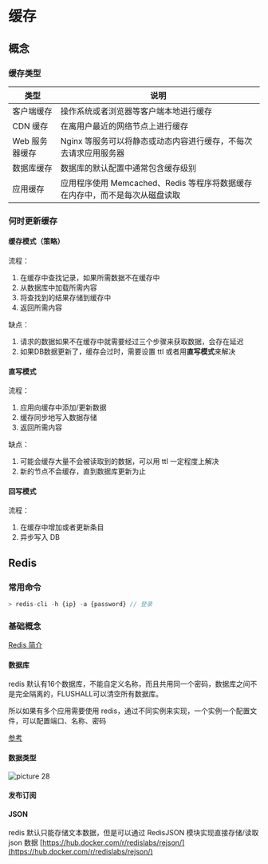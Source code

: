 # 缓存

## 概念

### 缓存类型

| 类型           | 说明                                                         |
| -------------- | ------------------------------------------------------------ |
| 客户端缓存     | 操作系统或者浏览器等客户端本地进行缓存                       |
| CDN 缓存       | 在离用户最近的网络节点上进行缓存                             |
| Web 服务器缓存 | Nginx 等服务可以将静态或动态内容进行缓存，不每次去请求应用服务器 |
| 数据库缓存     | 数据库的默认配置中通常包含缓存级别                           |
| 应用缓存       | 应用程序使用 Memcached、Redis 等程序将数据缓存在内存中，而不是每次从磁盘读取 |

### 何时更新缓存

#### 缓存模式（策略）

流程：

1. 在缓存中查找记录，如果所需数据不在缓存中
2. 从数据库中加载所需内容
3. 将查找到的结果存储到缓存中
4. 返回所需内容

缺点：

1. 请求的数据如果不在缓存中就需要经过三个步骤来获取数据，会存在延迟
2. 如果DB数据更新了，缓存会过时，需要设置 ttl 或者用**直写模式**来解决

#### 直写模式

流程：

1. 应用向缓存中添加/更新数据
2. 缓存同步地写入数据存储
3. 返回所需内容

缺点：

1. 可能会缓存大量不会被读取到的数据，可以用 ttl 一定程度上解决
2. 新的节点不会缓存，直到数据库更新为止

#### 回写模式

流程：

1. 在缓存中增加或者更新条目
2. 异步写入 DB

## Redis

### 常用命令

```jsx
> redis-cli -h {ip} -a {password} // 登录
```

### 基础概念

[Redis 简介](https://www.bookstack.cn/read/redis-tutorial/0.md)

#### 数据库

redis 默认有16个数据库，不能自定义名称，而且共用同一个密码，数据库之间不是完全隔离的，FLUSHALL可以清空所有数据库。

所以如果有多个应用需要使用 redis，通过不同实例来实现，一个实例一个配置文件，可以配置端口、名称、密码

[参考](https://www.cnops.xyz/archives/996)

#### 数据类型

![picture 28](../../images/1fe077fc9f0302e87ccc87456a1e60d33a47100e746e15371ac5bacfca425ddb.png)  

#### 发布订阅

#### JSON

redis 默认只能存储文本数据，但是可以通过 RedisJSON 模块实现直接存储/读取 json 数据
[https://hub.docker.com/r/redislabs/rejson/](https://hub.docker.com/r/redislabs/rejson/)